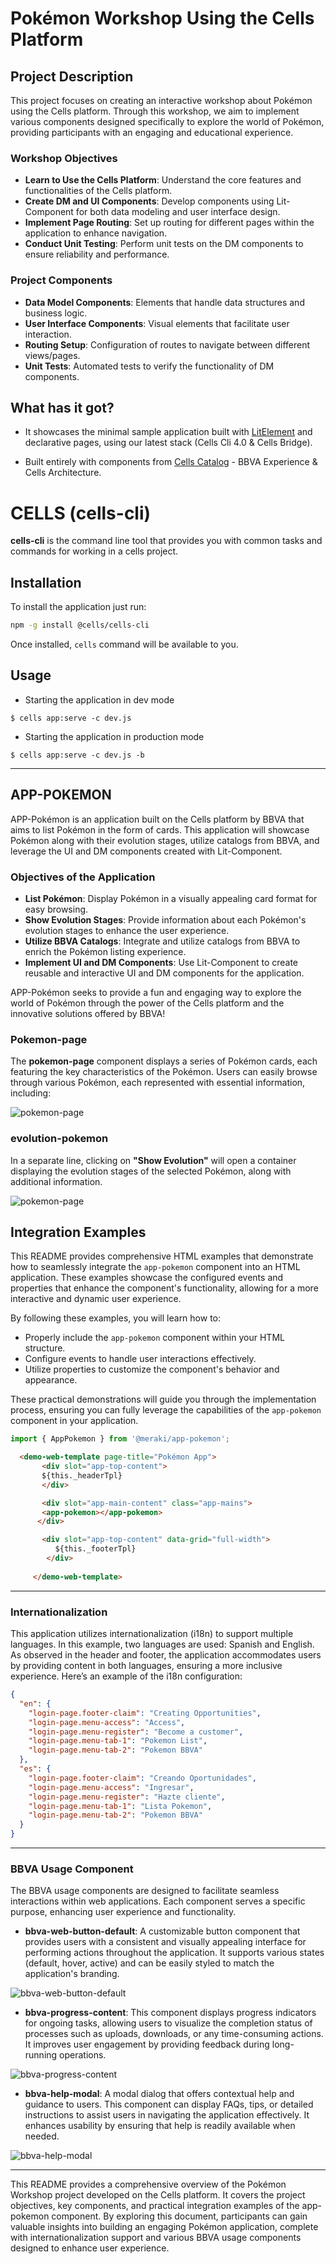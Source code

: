 # Pokémon Workshop Using the Cells Platform

## Project Description

This project focuses on creating an interactive workshop about Pokémon using the Cells platform. Through this workshop, we aim to implement various components designed specifically to explore the world of Pokémon, providing participants with an engaging and educational experience.

### Workshop Objectives

- **Learn to Use the Cells Platform**: Understand the core features and functionalities of the Cells platform.
- **Create DM and UI Components**: Develop components using Lit-Component for both data modeling and user interface design.
- **Implement Page Routing**: Set up routing for different pages within the application to enhance navigation.
- **Conduct Unit Testing**: Perform unit tests on the DM components to ensure reliability and performance.

### Project Components

- **Data Model Components**: Elements that handle data structures and business logic.
- **User Interface Components**: Visual elements that facilitate user interaction.
- **Routing Setup**: Configuration of routes to navigate between different views/pages.
- **Unit Tests**: Automated tests to verify the functionality of DM components.


## What has it got?

- It showcases the minimal sample application built with [LitElement](https://lit.dev/) and declarative pages, using our latest stack (Cells Cli 4.0 & Cells Bridge).

- Built entirely with components from [Cells Catalog](https://au-bbva-andromeda.appspot.com/api/projects/au-bbva-cells-platform/segments/au-bbva-cells-artefacts/resources/cells/apps/bbva_gl_catalog/cells-catalog/master/cellsapp/pr/vulcanize/index.html#!/) - BBVA Experience & Cells Architecture.


# CELLS (**cells-cli**)

**cells-cli** is the command line tool that provides you with common tasks and commands for working in a cells project.

## Installation

To install the application just run:

~~~sh
npm -g install @cells/cells-cli
~~~

Once installed, `cells` command will be available to you.

## Usage

* Starting the application in dev mode

~~~
$ cells app:serve -c dev.js
~~~

* Starting the application in production mode

~~~
$ cells app:serve -c dev.js -b
~~~
---
## APP-POKEMON

APP-Pokémon is an application built on the Cells platform by BBVA that aims to list Pokémon in the form of cards. This application will showcase Pokémon along with their evolution stages, utilize catalogs from BBVA, and leverage the UI and DM components created with Lit-Component.

### Objectives of the Application

- **List Pokémon**: Display Pokémon in a visually appealing card format for easy browsing.
- **Show Evolution Stages**: Provide information about each Pokémon's evolution stages to enhance the user experience.
- **Utilize BBVA Catalogs**: Integrate and utilize catalogs from BBVA to enrich the Pokémon listing experience.
- **Implement UI and DM Components**: Use Lit-Component to create reusable and interactive UI and DM components for the application.

APP-Pokémon seeks to provide a fun and engaging way to explore the world of Pokémon through the power of the Cells platform and the innovative solutions offered by BBVA!

### Pokemon-page
The **pokemon-page** component displays a series of Pokémon cards, each featuring the key characteristics of the Pokémon. Users can easily browse through various Pokémon, each represented with essential information, including:

![pokemon-page](resource/pokemon-page.png)

### evolution-pokemon
In a separate line, clicking on **"Show Evolution"** will open a container displaying the evolution stages of the selected Pokémon, along with additional information.

![pokemon-page](resource/evolution.png)

## Integration Examples

This README provides comprehensive HTML examples that demonstrate how to seamlessly integrate the `app-pokemon` component into an HTML application. These examples showcase the configured events and properties that enhance the component's functionality, allowing for a more interactive and dynamic user experience.

By following these examples, you will learn how to:

- Properly include the `app-pokemon` component within your HTML structure.
- Configure events to handle user interactions effectively.
- Utilize properties to customize the component's behavior and appearance.

These practical demonstrations will guide you through the implementation process, ensuring you can fully leverage the capabilities of the `app-pokemon` component in your application.

```js
import { AppPokemon } from '@meraki/app-pokemon';

```

```html
  <demo-web-template page-title="Pokémon App">
       <div slot="app-top-content">
       ${this._headerTpl}
       </div>

       <div slot="app-main-content" class="app-mains">
       <app-pokemon></app-pokemon>
      </div>

       <div slot="app-top-content" data-grid="full-width">
          ${this._footerTpl}
        </div>
       
     </demo-web-template> 

```


---
### Internationalization

This application utilizes internationalization (i18n) to support multiple languages. In this example, two languages are used: Spanish and English. As observed in the header and footer, the application accommodates users by providing content in both languages, ensuring a more inclusive experience.
Here’s an example of the i18n configuration:

```json
{
  "en": {
    "login-page.footer-claim": "Creating Opportunities",
    "login-page.menu-access": "Access",
    "login-page.menu-register": "Become a customer",
    "login-page.menu-tab-1": "Pokemon List",
    "login-page.menu-tab-2": "Pokemon BBVA"
  },
  "es": {
    "login-page.footer-claim": "Creando Oportunidades",
    "login-page.menu-access": "Ingresar",
    "login-page.menu-register": "Hazte cliente",
    "login-page.menu-tab-1": "Lista Pokemon", 
    "login-page.menu-tab-2": "Pokemon BBVA" 
  }
}
```
---
### BBVA Usage Component

The BBVA usage components are designed to facilitate seamless interactions within web applications. Each component serves a specific purpose, enhancing user experience and functionality.

- **bbva-web-button-default**: A customizable button component that provides users with a consistent and visually appealing interface for performing actions throughout the application. It supports various states (default, hover, active) and can be easily styled to match the application's branding.

![bbva-web-button-default](resource/button.png)


- **bbva-progress-content**: This component displays progress indicators for ongoing tasks, allowing users to visualize the completion status of processes such as uploads, downloads, or any time-consuming actions. It improves user engagement by providing feedback during long-running operations.

![bbva-progress-content](resource/progress.png)


- **bbva-help-modal**: A modal dialog that offers contextual help and guidance to users. This component can display FAQs, tips, or detailed instructions to assist users in navigating the application effectively. It enhances usability by ensuring that help is readily available when needed.

![bbva-help-modal](resource/modal.png)

---

This README provides a comprehensive overview of the Pokémon Workshop project developed on the Cells platform. It covers the project objectives, key components, and practical integration examples of the app-pokemon component. By exploring this document, participants can gain valuable insights into building an engaging Pokémon application, complete with internationalization support and various BBVA usage components designed to enhance user experience.


